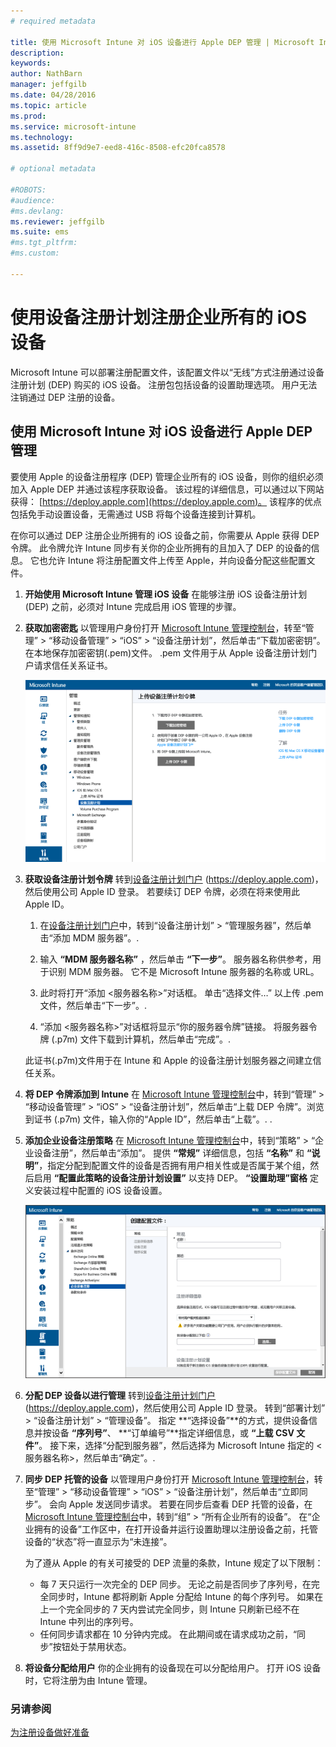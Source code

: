 ```yaml
---
# required metadata

title: 使用 Microsoft Intune 对 iOS 设备进行 Apple DEP 管理 | Microsoft Intune
description:
keywords:
author: NathBarn
manager: jeffgilb
ms.date: 04/28/2016
ms.topic: article
ms.prod:
ms.service: microsoft-intune
ms.technology:
ms.assetid: 8ff9d9e7-eed8-416c-8508-efc20fca8578

# optional metadata

#ROBOTS:
#audience:
#ms.devlang:
ms.reviewer: jeffgilb
ms.suite: ems
#ms.tgt_pltfrm:
#ms.custom:

---
```


# 使用设备注册计划注册企业所有的 iOS 设备
Microsoft Intune 可以部署注册配置文件，该配置文件以“无线”方式注册通过设备注册计划 (DEP) 购买的 iOS 设备。 注册包包括设备的设置助理选项。 用户无法注销通过 DEP 注册的设备。

## 使用 Microsoft Intune 对 iOS 设备进行 Apple DEP 管理
要使用 Apple 的设备注册程序 (DEP) 管理企业所有的 iOS 设备，则你的组织必须加入 Apple DEP 并通过该程序获取设备。 该过程的详细信息，可以通过以下网站获得：  [https://deploy.apple.com](https://deploy.apple.com)。 该程序的优点包括免手动设置设备，无需通过 USB 将每个设备连接到计算机。

在你可以通过 DEP 注册企业所拥有的 iOS 设备之前，你需要从 Apple 获得 DEP 令牌。 此令牌允许 Intune 同步有关你的企业所拥有的且加入了 DEP 的设备的信息。 它也允许 Intune 将注册配置文件上传至 Apple，并向设备分配这些配置文件。

1.  **开始使用 Microsoft Intune 管理 iOS 设备**
    在能够注册 iOS 设备注册计划 (DEP) 之前，必须对 Intune 完成启用 iOS 管理的步骤。

2.  **获取加密密匙**
    以管理用户身份打开 [Microsoft Intune 管理控制台](http://manage.microsoft.com)，转至“管理” &gt; “移动设备管理” &gt; “iOS” &gt; “设备注册计划”，然后单击“下载加密密钥”。 在本地保存加密密钥(.pem)文件。 .pem 文件用于从 Apple 设备注册计划门户请求信任关系证书。

      ![更新设备注册计划令牌](../media/dev-sa-ios-dep.png)

3.  **获取设备注册计划令牌**
    转到[设备注册计划门户](https://deploy.apple.com) (https://deploy.apple.com)，然后使用公司 Apple ID 登录。 若要续订 DEP 令牌，必须在将来使用此 Apple ID。

    1.  在[设备注册计划门户](https://deploy.apple.com)中，转到“设备注册计划” &gt; “管理服务器”，然后单击“添加 MDM 服务器”。.

    2.  输入 **“MDM 服务器名称”** ，然后单击 **“下一步”**。 服务器名称供参考，用于识别 MDM 服务器。 它不是 Microsoft Intune 服务器的名称或 URL。

    3.  此时将打开“添加 &lt;服务器名称&gt;”对话框。 单击“选择文件…” 以上传 .pem 文件，然后单击“下一步”。.

    4.  “添加 &lt;服务器名称&gt;”对话框将显示“你的服务器令牌”链接。 将服务器令牌 (.p7m) 文件下载到计算机，然后单击“完成”。.

    此证书(.p7m)文件用于在 Intune 和 Apple 的设备注册计划服务器之间建立信任关系。

4.  **将 DEP 令牌添加到 Intune**
    在 [Microsoft Intune 管理控制台](http://manage.microsoft.com)中，转到“管理” &gt; “移动设备管理” &gt; “iOS” &gt; “设备注册计划”，然后单击“上载 DEP 令牌”。浏览到证书 (.p7m) 文件，输入你的“Apple ID”，然后单击“上载”。. .

5.  **添加企业设备注册策略**
    在 [Microsoft Intune 管理控制台](http://manage.microsoft.com)中，转到“策略” &gt; “企业设备注册”，然后单击“添加”。 提供 **“常规”** 详细信息，包括 **“名称”** 和 **“说明”**，指定分配到配置文件的设备是否拥有用户相关性或是否属于某个组，然后启用 **“配置此策略的设备注册计划设置”** 以支持 DEP。  **“设置助理”窗格** 定义安装过程中配置的 iOS 设备设置。

      ![设置助理窗格](../media/pol-sa-corp-enroll.png)

6.  **分配 DEP 设备以进行管理**
    转到[设备注册计划门户](https://deploy.apple.com) (https://deploy.apple.com)，然后使用公司 Apple ID 登录。 转到“部署计划” &gt; “设备注册计划” &gt; “管理设备”。 指定 **“选择设备”**的方式，提供设备信息并按设备 **“序列号”**、 **“订单编号”**指定详细信息，或 **“上载 CSV 文件”**。 接下来，选择“分配到服务器”，然后选择为 Microsoft Intune 指定的 &lt;服务器名称&gt;，然后单击“确定”。.

7.  **同步 DEP 托管的设备**
    以管理用户身份打开 [Microsoft Intune 管理控制台](http://manage.microsoft.com)，转至“管理” &gt; “移动设备管理” &gt; “iOS” &gt; “设备注册计划”，然后单击“立即同步”。 会向 Apple 发送同步请求。 若要在同步后查看 DEP 托管的设备，在 [Microsoft Intune 管理控制台](http://manage.microsoft.com)中，转到“组” &gt; “所有企业所有的设备”。 在“企业拥有的设备”工作区中，在打开设备并运行设置助理以注册设备之前，托管设备的“状态”将一直显示为“未连接”。

    为了遵从 Apple 的有关可接受的 DEP 流量的条款，Intune 规定了以下限制：
     -  每 7 天只运行一次完全的 DEP 同步。 无论之前是否同步了序列号，在完全同步时，Intune 都将刷新 Apple 分配给 Intune 的每个序列号。 如果在上一个完全同步的 7 天内尝试完全同步，则 Intune 只刷新已经不在 Intune 中列出的序列号。
     -  任何同步请求都在 10 分钟内完成。 在此期间或在请求成功之前，“同步”按钮处于禁用状态。

8.  **将设备分配给用户**
    你的企业拥有的设备现在可以分配给用户。 打开 iOS 设备时，它将注册为由 Intune 管理。



### 另请参阅
[为注册设备做好准备](get-ready-to-enroll-devices-in-microsoft-intune.md)


<!--HONumber=May16_HO1-->


